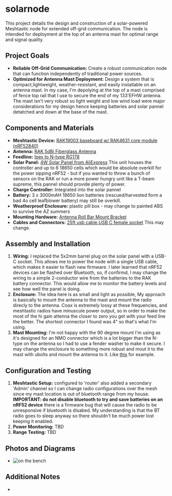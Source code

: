 # solarnode

This project details the design and construction of a solar-powered Meshtastic node for extended off-grid communication. The node is intended for deployment at the top of an antenna mast for optimal range and signal quality.

## Project Goals

* **Reliable Off-Grid Communication:** Create a robust communication node that can function independently of traditional power sources.
* **Optimized for Antenna Mast Deployment:** Design a system that is compact,lightweight, weather-resistant, and easily installable on an antenna mast. In my case, I'm depolying at the top of a mast comprised of fence top rail that I use to secure the end of my 133'EFHW antenna. The mast isn't very robust so light weight and low wind load were major considerations for my design hence keeping batteries and solar pannel detatched and down at the base of the mast. 


## Components and Materials

* **Meshtastic Device:** [RAK19003 baseboard w/ RAK4631 core module (nRF52840)](https://store.rakwireless.com/products/wisblock-meshtastic-starter-kit?variant=43683420799174)
* **Antenna:** [RAK 5dBi Fiberglass Antenna](https://store.rakwireless.com/products/5dbi-fiber-glass-antenna-supports-863-870mhz?m=3&h=outdoor-antennas)
* **Feedline:** [Ipex to N-type RG178](https://www.amazon.com/gp/product/B0C8M9NR3R/ref=ppx_od_dt_b_asin_title_s03?ie=UTF8&th=1)
* **Solar Panel:** [4W Solar Panel from AliExpress](https://www.aliexpress.us/item/3256803265862880.html?ug_edm_item_id=3256803265862880&pdp_npi=4%40dis%21USD%21%2425.09%21%2424.34%21%21%21%21%21%402101fb1917149664568478412e92d3%2112000025853024091%21edm%21%21%21&tracelog=rowan&rowan_id1=pay_success_20221027_1_en_US_2024-05-05&rowan_msg_id=8350818769920656%249c185f10317945afb7a2615afb1b9b61&ck=in_edm_other&gatewayAdapt=glo2usa) This unit houses the controller and up to 6 18650 cells which would be absolute overkill for the power sipping nRF52 - but if you wanted to throw a bunch of sensors on the RAK or run a more power hungry unit like a T-beam supreme, this pannel should provide plenty of power. 
* **Charge Controller:** Integrated into the solar pannel
* **Battery:** 3 x 3000mAH 18650 lion batteries (rescued/harvested form a bad 4o cell leafblower battery) may still be overkill.
* **Weatherproof Enclosure:** plastic pill box - may change to painted ABS to survive the AZ summers
* **Mounting Hardware:** [Antenna Roll Bar Mount Bracket](https://www.amazon.com/dp/B0B8MS3TMN?psc=1&ref=ppx_yo2ov_dt_b_product_details)
* **Cables and Connectors:** [25ft usb cable](https://www.amazon.com/dp/B0CQ4C2P3V?ref=ppx_yo2ov_dt_b_product_details&th=1),[USB C female socket](https://www.aliexpress.us/item/3256806029053310.html?spm=a2g0o.productlist.main.1.5403UKKPUKKPaI&algo_pvid=dc6a95c7-c578-418e-a764-d21567cb393d&algo_exp_id=dc6a95c7-c578-418e-a764-d21567cb393d-0&pdp_npi=4%40dis%21USD%211.60%211.60%21%21%211.60%211.60%21%402101fb1017170388456027409e790b%2112000036316053016%21sea%21US%214677208350%21&curPageLogUid=LK9XUclQLx3T&utparam-url=scene%3Asearch%7Cquery_from%3A) This may change.

## Assembly and Installation

1. **Wiring:** I replaced the 5x2mm barrel plug on the solar panel with a USB-C socket. This allows me to power the node with a single USB cable, which makes it easier to flash new firmware. I later learned that nRF52 devices can be flashed over Bluetooth, so, if confirmd,  I may change the wiring to a simple 2-conductor wire from the batteries to the RAK battery connector. This would allow me to monitor the battery levels and see how well the panel is doing.  
2. **Enclosure:** The idea here is as small and light as possible, My approach is basically to mount the antenna to the mast and mount the radio direcly to the antenna. Coax is extremely lossy at these frequencies, and meshtastic radios have minuscule power output, so in order to make the most of the hi gain attenna the closer to zero you get with your feed line the better. The shortest connector I found was 4" so that's what I'm using. 
3. **Mast Mounting:** I'm not happy with the 90 degree mount I'm using as it's designed for an NMO connector which is a lot bigger than the N-type on the antenna so I had to use a fender washer to make it secure. I may change the enclosure to something more robust and mout it to the mast with ubolts and mount the antenna to it. Like [this](https://www.lowes.com/pd/CANTEX-1-2-in-Combination-Connector-Schedule-40-PVC-Compatible-Schedule-80-PVC-Compatible-Conduit-Fitting/3274869) for example.

## Configuration and Testing

1. **Meshtastic Setup:** configured to 'router' also added a secondary 'Admin' channel so I can change radio configurations over the mesh since my mast location is out of bluetooth range from my house. **IMPORTANT: do not disable bluetooth to try and save batteries on an nRF52 device** there is a firmware bug that will cause the radio to be unresponsive if bluetooth is disabed. My understanding is that the BT radio goes to sleep anyway so there shouldn't be much power lost keeping it enabled. 
2. **Power Monitoring:** TBD
3. **Range Testing:** TBD

## Photos and Diagrams

* ![on the bench](https://photos.app.goo.gl/cbnk2vZ3MRiK1GRD9)
  
## Additional Notes

* 


